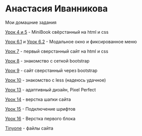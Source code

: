 # Анастасия Иванникова
Мои домашние задания

[Урок 4 и 5](anastasiyaivannikova.github.io/Github/Lesson_4&5/miniBook/src/ "Мини книга") - MiniBook свёрстанный на html и css

[Урок 6.1](anastasiyaivannikova.github.io/Github/Lesson_6/fixed_menu/src/  "Фиксированное меню") и [Урок 6.2](anastasiyaivannikova.github.io/Github/Lesson_6/modal/src/ "Модальное окно") - Модальное окно и фиксированное меню

[Урок 7](anastasiyaivannikova.github.io/Github/Lesson_7/my-project/src/ "Html + Css") - первый сверстанный сайт на html и css

[Урок 8](anastasiyaivannikova.github.io/Github/Lesson_8/my-project-bootstrap/src/ "Знакомство с Bootstrap") - знакомство с сеткой bootstrap

[Урок 9](anastasiyaivannikova.github.io/Github/Lesson_9/my-project-bootstrap-adaptiv/src/ "Bootstrap") - сайт сверстанный через bootstrap

[Урок 10](anastasiyaivannikova.github.io/Github/Lesson_10/less/ "Папки css и less") - знакомство с less (надеюсь удачное)

[Урок 13](anastasiyaivannikova.github.io/Github/Lesson_13/src/ "Адаптивный дизайн") - адаптивный дизайн, Pixel Perfect 

[Урок 14](anastasiyaivannikova.github.io/Github/Lesson_14/src/ "Верстка шапки") - верстка шапки сайта

[Урок 15](anastasiyaivannikova.github.io/Github/Lesson_15/ "Подключение шрифтов") - Подключение шрифтов

[Урок 16](anastasiyaivannikova.github.io/Github/Lesson_16/src/ "Верстка первого блока") - Верстка первого блока

[Tinyone](anastasiyaivannikova.github.io/Github/Git_Tinyone/ "Файлы сайта") - файлы сайта
